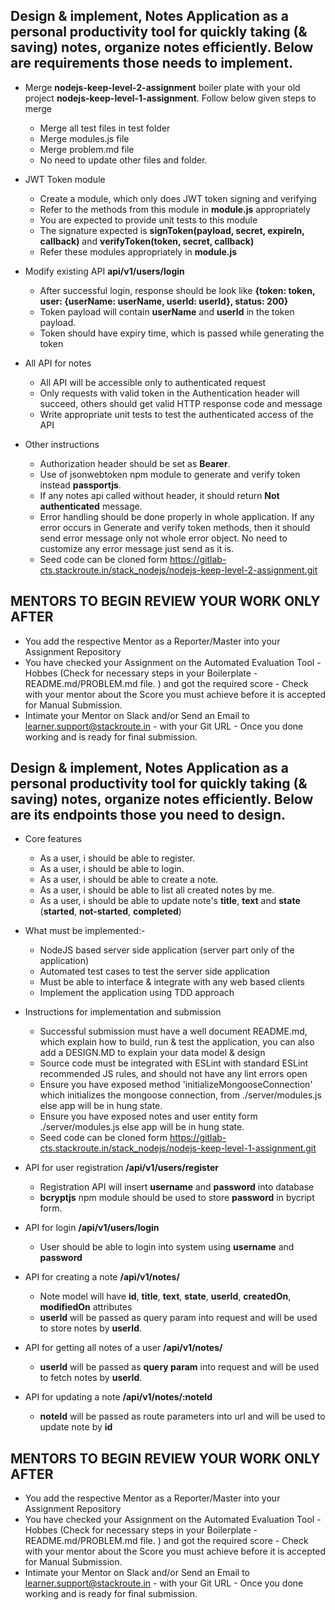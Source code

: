 ## Design & implement, Notes Application as a personal productivity tool for quickly taking (& saving) notes, organize notes efficiently. Below are requirements those needs to implement.

- Merge **nodejs-keep-level-2-assignment** boiler plate with your old project **nodejs-keep-level-1-assignment**. Follow below given steps to merge
	- Merge all test files in test folder
	- Merge modules.js file
	- Merge problem.md file
	- No need to update other files and folder.

- JWT Token module
	- Create a module, which only does JWT token signing and verifying
	- Refer to the methods from this module in **module.js** appropriately
	- You are expected to provide unit tests to this module
	- The signature expected is **signToken(payload, secret, expireIn, callback)** and **verifyToken(token, secret, callback)**
	- Refer these modules appropriately in **module.js**

- Modify existing API **api/v1/users/login**
	- After successful login, response should be look like **{token: token, user: {userName: userName, userId: userId}, status: 200}**
	- Token payload will contain **userName** and **userId** in the token payload.
	- Token should have expiry time, which is passed while generating the token

- All API for notes
	- All API will be accessible only to authenticated request
	- Only requests with valid token in the Authentication header will succeed, others should get valid HTTP response code and message
	- Write appropriate unit tests to test the authenticated access of the API

- Other instructions
	- Authorization header should be set as **Bearer**.
	- Use of jsonwebtoken npm module to generate and verify token instead **passportjs**.
	- If any notes api called without header, it should return **Not authenticated** message. 
	- Error handling should be done properly in whole application. If any error occurs in Generate and verify token methods, then it should send error message only not whole error object. No need to customize any error message just send as it is.
	- Seed code can be cloned form https://gitlab-cts.stackroute.in/stack_nodejs/nodejs-keep-level-2-assignment.git

## MENTORS TO BEGIN REVIEW YOUR WORK ONLY AFTER 

- You add the respective Mentor as a Reporter/Master into your Assignment Repository
- You have checked your Assignment on the Automated Evaluation Tool - Hobbes (Check for necessary steps in your Boilerplate - README.md/PROBLEM.md file. ) and got the required score - Check with your mentor about the Score you must achieve before it is accepted for Manual Submission. 
- Intimate your Mentor on Slack and/or Send an Email to learner.support@stackroute.in - with your Git URL - Once you done working and is ready for final submission.

## Design & implement, Notes Application as a personal productivity tool for quickly taking (& saving) notes, organize notes efficiently. Below are its endpoints those you need to design.

- Core features
	- As a user, i should be able to register.
	- As a user, i should be able to login.
	- As a user, i should be able to create a note.
	- As a user, i should be able to list all created notes by me.
	- As a user, i should be able to update note's **title**, **text** and **state** (**started**, **not-started**, **completed**)

- What must be implemented:- 
	- NodeJS based server side application (server part only of the application)
	- Automated test cases to test the server side application
	- Must be able to interface & integrate with any web based clients
	- Implement the application using TDD approach


- Instructions for implementation and submission
	- Successful submission must have a well document README.md, which explain how to build, run & test the application, you can also add a DESIGN.MD to explain your data model & design
	- Source code must be integrated with ESLint with standard ESLint recommended JS rules, and should not have any lint errors open
	- Ensure you have exposed method 'initializeMongooseConnection' which initializes the mongoose connection, from ./server/modules.js else app will be in hung state.
	- Ensure you have exposed notes and user entity form ./server/modules.js else app will be in hung state.
	- Seed code can be cloned form https://gitlab-cts.stackroute.in/stack_nodejs/nodejs-keep-level-1-assignment.git

- API for user registration **/api/v1/users/register**
	- Registration API will insert **username** and **password** into database
	- **bcryptjs** npm module should be used to store **password** in bycript form.
- API for login  **/api/v1/users/login**
	- User should be able to login into system using **username** and **password**
- API for creating a note **/api/v1/notes/**
	- Note model will have **id**, **title**, **text**, **state**, **userId**, **createdOn**, **modifiedOn** attributes
	- **userId** will be passed as query param into request and will be used to store notes by **userId**.
- API for getting all notes of a user **/api/v1/notes/**
	- **userId** will be passed as **query param** into request and will be used to fetch notes by **userId**.
- API for updating a note **/api/v1/notes/:noteId**
	- **noteId** will be passed as route parameters into url and will be used to update note by **id**

## MENTORS TO BEGIN REVIEW YOUR WORK ONLY AFTER 

- You add the respective Mentor as a Reporter/Master into your Assignment Repository
- You have checked your Assignment on the Automated Evaluation Tool - Hobbes (Check for necessary steps in your Boilerplate - README.md/PROBLEM.md file. ) and got the required score - Check with your mentor about the Score you must achieve before it is accepted for Manual Submission. 
- Intimate your Mentor on Slack and/or Send an Email to learner.support@stackroute.in - with your Git URL - Once you done working and is ready for final submission.